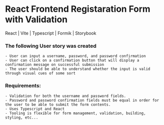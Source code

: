 # React Frontend Registaration Form with Validation

React | Vite | Typescript | Formik | Storybook

### The following User story was created

    - User can input a username, password, and password confirmation
    - User can click on a confirmation button that will display a confirmation message on successful submission
    - The user should be able to understand whether the input is valid through visual cues of some sort

### Requirements:

    - Validation for both the username and password fields.
    - Password and password confirmation fields must be equal in order for the user to be able to submit the form contents.
    - Uses Typescript and React
    - Tooling is flexible for form management, validation, building, styling, etc...
